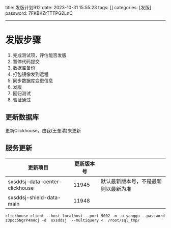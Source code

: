 title: 发版计划912 
date: 2023-10-31 15:55:23 
tags: []
categories: [发版]
password: 7FKBKZrTTTPG2LnC

---
 <!--more-->
# 发版步骤 

1. 完成测试项，评估能否发版
2. 暂停代码提交
3. 数据库备份
4. 打包镜像发到远程
5. 同步数据库变更信息
6. 发版
7. 回归测试
8. 验证通过

## 更新数据库

更新Clickhouse，由我(王奎清)来更新

## 服务更新 

| 更新项目                       | 更新版本号 |                                      |
| ------------------------------ | ---------- | ------------------------------------ |
| sxsddsj-data-center-clickhouse | 11945      | 默认最新版本号，不是最新则以最新为准 |
| sxsddsj-shield-data-main       | 11948      |                                      |





```
clickhouse-client --host localhost --port 9002 -m -u yanggu --password z3pqc5NgYP4mHcj -d  sxsddsj  --multiquery <  /root/sql_tmp/
```

